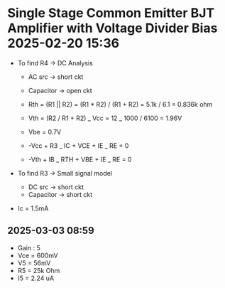 # Single Stage Common Emitter BJT Amplifier with Voltage Divider Bias 2025-02-20 15:36

- To find R4 -> DC Analysis

  - AC src -> short ckt
  - Capacitor -> open ckt

  - Rth = (R1 || R2) = (R1 \* R2) / (R1 + R2) = 5.1k / 6.1 = 0.836k ohm
  - Vth = (R2 / R1 + R2) _ Vcc = 12 _ 1000 / 6100 = 1.96V
  - Vbe = 0.7V
  - -Vcc + R3 _ IC + VCE + IE _ RE = 0
  - -Vth + IB _ RTH + VBE + IE _ RE = 0

- To find R3 -> Small signal model

  - DC src -> short ckt
  - Capacitor -> short ckt

- Ic = 1.5mA

## 2025-03-03 08:59

- Gain : 5
- Vce = 600mV
- V5 = 56mV
- R5 = 25k Ohm
- I5 = 2.24 uA
